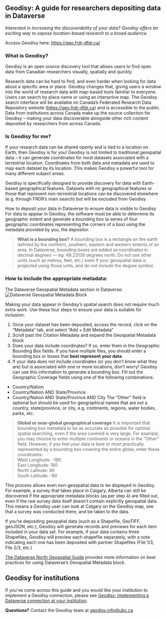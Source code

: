 ﻿## Geodisy: A guide for researchers depositing data in Dataverse

_Interested in increasing the discoverability of your data? Geodisy offers an exciting way to expose location-based research to a broad audience._

Access Geodisy here: <https://geo.frdr-dfdr.ca/>

### What is Geodisy?

Geodisy is an open source discovery tool that allows users to find open data from Canadian researchers visually, spatially and quickly.

Research data can be hard to find, and even harder when looking for data about a specific area or place. Geodisy changes that, giving users a window into the world of research data with map-based tools familiar to everyone. Users can search by place name or using an interactive map. The Geodisy search interface will be available on Canada’s Federated Research Data Repository website (<https://geo.frdr-dfdr.ca>) and is accessible to the public. Data from institutions across Canada make up the source collection for Geodisy – making your data discoverable alongside other rich content deposited by researchers from across Canada.

### Is Geodisy for me?

If your research data can be shared openly and is tied to a location on Earth, then Geodisy is for you! Geodisy is not limited to traditional geospatial data – it can generate coordinates for most datasets associated with a terrestrial location. Coordinates from both data and metadata are used to map each dataset by its location. This makes Geodisy a powerful tool for many different subject areas.

Geodisy is specifically designed to provide discovery for data with Earth-based geographical features. Datasets with no geographical features or those that represent non-terrestrial locations can be discovered elsewhere (e.g. through FRDR’s main search) but will be excluded from Geodisy.

How to deposit your data in Dataverse to ensure data is visible to Geodisy
For data to appear in Geodisy, the software must be able to determine its geographic extent and generate a bounding box (a series of four geographic coordinates representing the corners of a box) using the metadata provided by you, the depositor. 

>**What is a bounding box?**
>A bounding box is a rectangle on the earth defined by the northern, southern, eastern and western extents of an area. In Dataverse, bounding boxes are added as coordinates in decimal degrees — eg: 49.23138 degrees north. Do not use other units (such as metres, feet, etc.) even if your geospatial data is projected using those units, and do not include the degree symbol.

### How to include the appropriate metadata:
The Dataverse Geospatial Metadata section in Dataverse:  
![Dataverse Geospatial Metadata Block](images/GeospatialMetadataSample.png)

Making your data appear in Geodisy’s spatial search does not require much extra work. Use these four steps to ensure your data is suitable for inclusion:
1. Once your dataset has been deposited, access the record, click on the “Metadata” tab, and select “Add + Edit Metadata”
2. Scroll past the Citation Metadata and expand the Geospatial Metadata block
3. Does your data include coordinates? If so, enter them in the Geographic Bounding Box fields. If you have multiple files, you should enter a bounding box or boxes that **best represent your data**
4. If your data does not include coordinates (or you don’t know what they are) but is associated with one or more locations, don’t worry! Geodisy can use this information to generate a bounding box. Fill out the Geographic Coverage fields using one of the following combinations:
* Country/Nation
* Country/Nation AND State/Province
* Country/Nation AND State/Province AND City
The “Other” field is optional but should be used for geographical names that are not a country, state/province, or city, e.g. continents, regions, water bodies, parks, etc.

>**Global or near-global geographical coverage**
>It is important that bounding box metadata to be as accurate as possible for optimal spatial searching, even if the area covered is very large. For example, you may choose to enter multiple continents or oceans in the “Other” field. However, if you feel your data is best or most practically represented by a bounding box covering the entire globe, enter these coordinates:  
>West Longitude: -180  
>East Longitude: 180  
>North Latitude: 90  
>South Latitude: -90  

This process allows even non-geospatial data to be displayed in Geodisy. For example, a survey that takes place in Calgary, Alberta can still be discovered if the appropriate metadata blocks (as per step 4) are filled out, even if the raw survey data itself doesn’t contain explicitly geospatial data. This means a Geodisy user can look at Calgary on the Geodisy map, see that a survey was conducted there, and be taken to the data.

If you’re depositing geospatial data (such as a Shapefile, GeoTIFF, geoJSON, etc.), Geodisy will generate records and previews for each item included in your data set. For example, if your data contains three Shapefiles, Geodisy will preview each shapefile separately, with a note indicating each one has been deposited with partner Shapefiles (File 1/3, File 2/3, etc.) 

[The Dataverse North Geospatial Guide](https://dx.doi.org/10.14288/1.0388724) provides more information on best practices for using Dataverse’s Geospatial Metadata block. 

## Geodisy for institutions
If you’ve come across this guide and you would like your institution to implement a Geodisy connection, please see [Geodisy: Implementing a Dataverse connection at your institution](https://github.com/ubc-library/geodisy/blob/master/Documentation/userguides/GeodisyInstitutionalGuide.md).

**Questions?** Contact the Geodisy team at [geodisy.info@ubc.ca](mailto:geodisy.info@ubc.ca)
